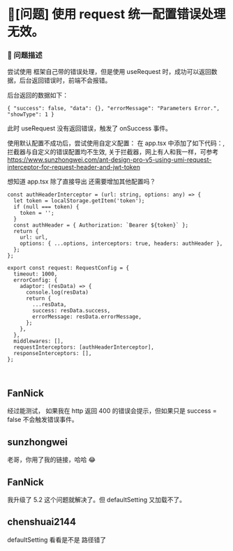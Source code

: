 # 🧐[问题] 使用 request 统一配置错误处理无效。

### 🧐 问题描述

尝试使用 框架自己带的错误处理，但是使用 useRequest 时，成功可以返回数据，后台返回错误时，前端不会报错。

后台返回的数据如下：

`{
    "success": false,
    "data": {},
    "errorMessage": "Parameters Error.",
    "showType": 1
}`

此时 useRequest 没有返回错误，触发了 onSuccess 事件。

使用默认配置不成功后，尝试使用自定义配置：
在 app.tsx 中添加了如下代码：, 拦截器与自定义的错误配置均不生效,
关于拦截器，网上有人和我一样，可参考 https://www.sunzhongwei.com/ant-design-pro-v5-using-umi-request-interceptor-for-request-header-and-jwt-token

想知道 app.tsx 除了直接导出 还需要增加其他配置吗？

```
const authHeaderInterceptor = (url: string, options: any) => {
  let token = localStorage.getItem('token');
  if (null === token) {
    token = '';
  }
  const authHeader = { Authorization: `Bearer ${token}` };
  return {
    url: url,
    options: { ...options, interceptors: true, headers: authHeader },
  };
};

export const request: RequestConfig = {
  timeout: 1000,
  errorConfig: {
    adaptor: (resData) => {
      console.log(resData)
      return {
        ...resData,
        success: resData.success,
        errorMessage: resData.errorMessage,
      };
    },
  },
  middlewares: [],
  requestInterceptors: [authHeaderInterceptor],
  responseInterceptors: [],
};



```

## FanNick

经过能测试， 如果我在 http 返回 400 的错误会提示，但如果只是 success = false 不会触发错误事件。

## sunzhongwei

老哥，你用了我的链接，哈哈 😂

## FanNick

我升级了 5.2 这个问题就解决了。但 defaultSetting 又加载不了。

## chenshuai2144

defaultSetting 看看是不是 路径错了
